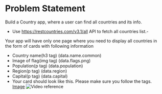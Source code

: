 # Problem Statement

Build a Country app, where a user can find all countries and its info.

- Use https://restcountries.com/v3.1/all API to fetch all countries list.-

Your app will have only one page where you need to display all countries in the form of cards with following information

- Country name(h3 tag) (data.name.common)
- Image of flag(img tag) (data.flags.png)
- Population(p tag) (data.population)
- Region(p tag) (data.region)
- Capital(p tag) (data.capital)
- Your card should look like this.
  Please make sure you follow the tags.
  [Image](https://imgur.com/hxzwIG4)
  ![Video reference](https://i.imgur.com/ycYI8FL.gif)

